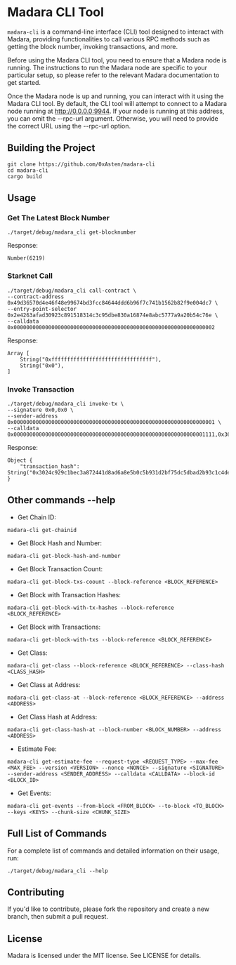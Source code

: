 # Madara CLI Tool

`madara-cli` is a command-line interface (CLI) tool designed to interact with Madara, providing functionalities to call various RPC methods such as getting the block number, invoking transactions, and more.

Before using the Madara CLI tool, you need to ensure that a Madara node is running. The instructions to run the Madara node are specific to your particular setup, so please refer to the relevant Madara documentation to get started.

Once the Madara node is up and running, you can interact with it using the Madara CLI tool. By default, the CLI tool will attempt to connect to a Madara node running at http://0.0.0.0:9944. If your node is running at this address, you can omit the --rpc-url argument. Otherwise, you will need to provide the correct URL using the --rpc-url option.

## Building the Project

```
git clone https://github.com/0xAsten/madara-cli
cd madara-cli
cargo build
```

## Usage

### Get The Latest Block Number

```
./target/debug/madara_cli get-blocknumber
```

Response:

```
Number(6219)
```

### Starknet Call

```
./target/debug/madara_cli call-contract \
--contract-address 0x49d36570d4e46f48e99674bd3fcc84644ddd6b96f7c741b1562b82f9e004dc7 \
--entry-point-selector 0x2e4263afad30923c891518314c3c95dbe830a16874e8abc5777a9a20b54c76e \
--calldata 0x0000000000000000000000000000000000000000000000000000000000000002
```

Response:

```
Array [
    String("0xffffffffffffffffffffffffffffffff"),
    String("0x0"),
]
```

### Invoke Transaction

```
./target/debug/madara_cli invoke-tx \
--signature 0x0,0x0 \
--sender-address 0x0000000000000000000000000000000000000000000000000000000000000001 \
--calldata 0x0000000000000000000000000000000000000000000000000000000000001111,0x36fa6de2810d05c3e1a0ebe23f60b9c2f4629bbead09e5a9704e1c5632630d5,0x0
```

Response:

```
Object {
    "transaction_hash": String("0x3024c929c1bec3a872441d8ad6a8e5b0c5b931d2bf75dc5dbad2b93c1c4dec0"),
}
```

## Other commands --help

- Get Chain ID:

```
madara-cli get-chainid
```

- Get Block Hash and Number:

```
madara-cli get-block-hash-and-number
```

- Get Block Transaction Count:

```
madara-cli get-block-txs-coount --block-reference <BLOCK_REFERENCE>
```

- Get Block with Transaction Hashes:

```
madara-cli get-block-with-tx-hashes --block-reference <BLOCK_REFERENCE>
```

- Get Block with Transactions:

```
madara-cli get-block-with-txs --block-reference <BLOCK_REFERENCE>
```

- Get Class:

```
madara-cli get-class --block-reference <BLOCK_REFERENCE> --class-hash <CLASS_HASH>
```

- Get Class at Address:

```
madara-cli get-class-at --block-reference <BLOCK_REFERENCE> --address <ADDRESS>
```

- Get Class Hash at Address:

```
madara-cli get-class-hash-at --block-number <BLOCK_NUMBER> --address <ADDRESS>
```

- Estimate Fee:

```
madara-cli get-estimate-fee --request-type <REQUEST_TYPE> --max-fee <MAX_FEE> --version <VERSION> --nonce <NONCE> --signature <SIGNATURE> --sender-address <SENDER_ADDRESS> --calldata <CALLDATA> --block-id <BLOCK_ID>
```

- Get Events:

```
madara-cli get-events --from-block <FROM_BLOCK> --to-block <TO_BLOCK> --keys <KEYS> --chunk-size <CHUNK_SIZE>
```

## Full List of Commands

For a complete list of commands and detailed information on their usage, run:

```
./target/debug/madara_cli --help
```

## Contributing

If you'd like to contribute, please fork the repository and create a new branch, then submit a pull request.

## License

Madara is licensed under the MIT license. See LICENSE for details.
